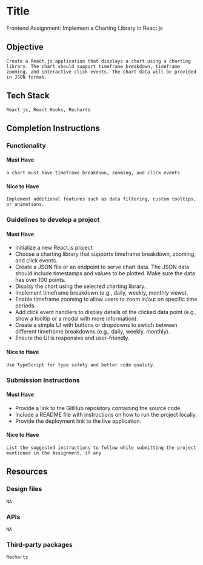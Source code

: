 # Title

   Frontend Assignment: Implement a Charting Library in React.js

## Objective

    Create a React.js application that displays a chart using a charting library. The chart should support timeframe breakdown, timeframe zooming, and interactive click events. The chart data will be provided in JSON format.

## Tech Stack

    React js, React Hooks, Recharts

## Completion Instructions

### Functionality

#### Must Have

    a chart must have timeframe breakdown, zooming, and click events

#### Nice to Have

    Implement additional features such as data filtering, custom tooltips, or animations.

### Guidelines to develop a project

#### Must Have

*   Initialize a new React.js project.
*   Choose a charting library that supports timeframe breakdown, zooming, and click events.
*   Create a JSON file or an endpoint to serve chart data. The JSON data should include timestamps and values to be plotted. Make sure the data has over 100 points.
*   Display the chart using the selected charting library.
*   Implement timeframe breakdown (e.g., daily, weekly, monthly views).
*   Enable timeframe zooming to allow users to zoom in/out on specific time periods.
*   Add click event handlers to display details of the clicked data point (e.g., show a tooltip or a modal with more information).
*   Create a simple UI with buttons or dropdowns to switch between different timeframe breakdowns (e.g., daily, weekly, monthly).
*   Ensure the UI is responsive and user-friendly.

#### Nice to Have

    Use TypeScript for type safety and better code quality.

### Submission Instructions

#### Must Have

*   Provide a link to the GitHub repository containing the source code.
*   Include a README file with instructions on how to run the project locally.
*   Provide the deployment link to the live application.

#### Nice to Have

    List the suggested instructions to follow while submitting the project mentioned in the Assignment, if any

## Resources

### Design files

    NA

### APIs

    NA

### Third-party packages

    Recharts
    
